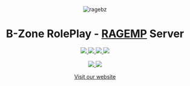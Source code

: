 <p align="center">
    <img src="https://i.imgur.com/kDRrK3x.png" alt="ragebz">
    <h1 align="center">B-Zone RolePlay - <a href="https://rage.mp/">RAGEMP</a> Server</h1>
</p>

<p align="center">
    <a href="https://b-zone.ro/rage" target="_blank">
        <img src="https://img.shields.io/discord/812307333811535902?label=Discord&color=5865F2" />
    </a>
    <a href="https://github.com/orgs/B-Zone-GTA-V/projects/5" target="_blank">
        <img src="https://img.shields.io/badge/project-tracker-green" />
    </a>
    <a href="https://rage-multiplayer-b-zone-wiki.gitbook.io/b-zone-v-wiki/ragemp/rage-multiplayer" target="_blank">
        <img src="https://img.shields.io/badge/server-wiki-blue" />
    </a>
    <a href="https://v.b-zone.ro/updates" target="_blank">
        <img src="https://img.shields.io/badge/update-log-purple" />
    </a>
    <br/>
    <br/>
    <a href="https://www.youtube.com/@BZoneCommunity">
        <img src="https://img.shields.io/badge/Youtube-f00?logo=youtube&logoColor=white" />
    </a>
    <a href="https://www.tiktok.com/@bzoneragemp">
        <img src="https://img.shields.io/badge/TikTok-%23000000.svg?logo=TikTok&logoColor=white" />
    </a>
</p>

<p align="center">
    <a href="https://v.b-zone.ro">Visit our website</a>
</p>
